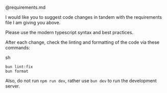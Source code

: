 @requirements.md

I would like you to suggest code changes in tandem with the requirements file I am giving you above.

Please use the modern typescript syntax and best practices.

After each change, check the linting and formatting of the code via these commands:

sh
```
bun lint:fix
bun format
```

Also, do not run `npm run dev`, rather use `bun dev` to run the development server.

